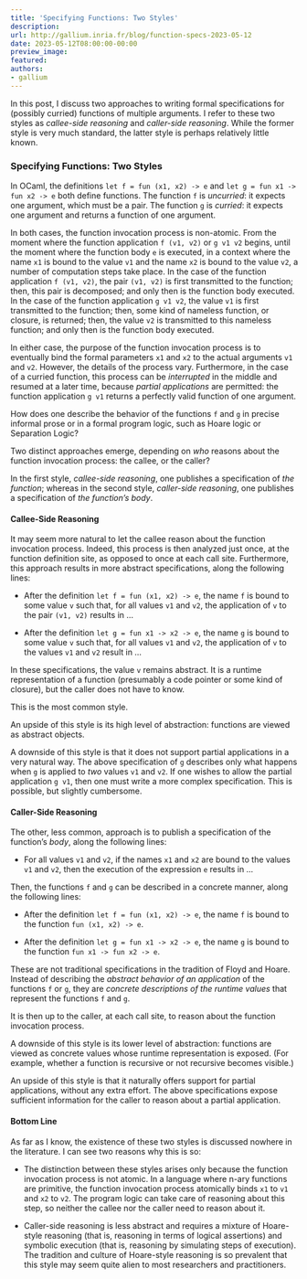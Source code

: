 ```yaml
---
title: 'Specifying Functions: Two Styles'
description:
url: http://gallium.inria.fr/blog/function-specs-2023-05-12
date: 2023-05-12T08:00:00-00:00
preview_image:
featured:
authors:
- gallium
---
```




<p>In this post, I discuss two approaches to writing formal
specifications for (possibly curried) functions of multiple arguments. I
refer to these two styles as <em>callee-side reasoning</em> and
<em>caller-side reasoning</em>. While the former style is very much
standard, the latter style is perhaps relatively little known.</p>





<h3>Specifying Functions: Two
Styles</h3>
<p>In OCaml, the definitions <code>let f = fun (x1, x2) -&gt; e</code>
and <code>let g = fun x1 -&gt; fun x2 -&gt; e</code> both define
functions. The function <code>f</code> is <em>uncurried</em>: it expects
one argument, which must be a pair. The function <code>g</code> is
<em>curried</em>: it expects one argument and returns a function of one
argument.</p>
<p>In both cases, the function invocation process is non-atomic. From
the moment where the function application <code>f (v1, v2)</code> or
<code>g v1 v2</code> begins, until the moment where the function body
<code>e</code> is executed, in a context where the name <code>x1</code>
is bound to the value <code>v1</code> and the name <code>x2</code> is
bound to the value <code>v2</code>, a number of computation steps take
place. In the case of the function application <code>f (v1, v2)</code>,
the pair <code>(v1, v2)</code> is first transmitted to the function;
then, this pair is decomposed; and only then is the function body
executed. In the case of the function application <code>g v1 v2</code>,
the value <code>v1</code> is first transmitted to the function; then,
some kind of nameless function, or closure, is returned; then, the value
<code>v2</code> is transmitted to this nameless function; and only then
is the function body executed.</p>
<p>In either case, the purpose of the function invocation process is to
eventually bind the formal parameters <code>x1</code> and
<code>x2</code> to the actual arguments <code>v1</code> and
<code>v2</code>. However, the details of the process vary. Furthermore,
in the case of a curried function, this process can be
<em>interrupted</em> in the middle and resumed at a later time, because
<em>partial applications</em> are permitted: the function application
<code>g v1</code> returns a perfectly valid function of one
argument.</p>
<p>How does one describe the behavior of the functions <code>f</code>
and <code>g</code> in precise informal prose or in a formal program
logic, such as Hoare logic or Separation Logic?</p>
<p>Two distinct approaches emerge, depending on <em>who</em> reasons
about the function invocation process: the callee, or the caller?</p>
<p>In the first style, <em>callee-side reasoning</em>, one publishes a
specification of <em>the function</em>; whereas in the second style,
<em>caller-side reasoning</em>, one publishes a specification of <em>the
function&rsquo;s body</em>.</p>
<h4>Callee-Side Reasoning</h4>
<p>It may seem more natural to let the callee reason about the function
invocation process. Indeed, this process is then analyzed just once, at
the function definition site, as opposed to once at each call site.
Furthermore, this approach results in more abstract specifications,
along the following lines:</p>
<ul>
<li><p>After the definition <code>let f = fun (x1, x2) -&gt; e</code>,
the name <code>f</code> is bound to some value <code>v</code> such that,
for all values <code>v1</code> and <code>v2</code>, the application of
<code>v</code> to the pair <code>(v1, v2)</code> results in &hellip;</p></li>
<li><p>After the definition
<code>let g = fun x1 -&gt; x2 -&gt; e</code>, the name <code>g</code> is
bound to some value <code>v</code> such that, for all values
<code>v1</code> and <code>v2</code>, the application of <code>v</code>
to the values <code>v1</code> and <code>v2</code> result in &hellip;</p></li>
</ul>
<p>In these specifications, the value <code>v</code> remains abstract.
It is a runtime representation of a function (presumably a code pointer
or some kind of closure), but the caller does not have to know.</p>
<p>This is the most common style.</p>
<p>An upside of this style is its high level of abstraction: functions
are viewed as abstract objects.</p>
<p>A downside of this style is that it does not support partial
applications in a very natural way. The above specification of
<code>g</code> describes only what happens when <code>g</code> is
applied to <em>two</em> values <code>v1</code> and <code>v2</code>. If
one wishes to allow the partial application <code>g v1</code>, then one
must write a more complex specification. This is possible, but slightly
cumbersome.</p>
<h4>Caller-Side Reasoning</h4>
<p>The other, less common, approach is to publish a specification of the
function&rsquo;s <em>body</em>, along the following lines:</p>
<ul>
<li>For all values <code>v1</code> and <code>v2</code>, if the names
<code>x1</code> and <code>x2</code> are bound to the values
<code>v1</code> and <code>v2</code>, then the execution of the
expression <code>e</code> results in &hellip;</li>
</ul>
<p>Then, the functions <code>f</code> and <code>g</code> can be
described in a concrete manner, along the following lines:</p>
<ul>
<li><p>After the definition <code>let f = fun (x1, x2) -&gt; e</code>,
the name <code>f</code> is bound to the function
<code>fun (x1, x2) -&gt; e</code>.</p></li>
<li><p>After the definition
<code>let g = fun x1 -&gt; x2 -&gt; e</code>, the name <code>g</code> is
bound to the function <code>fun x1 -&gt; fun x2 -&gt; e</code>.</p></li>
</ul>
<p>These are not traditional specifications in the tradition of Floyd
and Hoare. Instead of describing the <em>abstract behavior of an
application</em> of the functions <code>f</code> or <code>g</code>, they
are <em>concrete descriptions of the runtime values</em> that represent
the functions <code>f</code> and <code>g</code>.</p>
<p>It is then up to the caller, at each call site, to reason about the
function invocation process.</p>
<p>A downside of this style is its lower level of abstraction: functions
are viewed as concrete values whose runtime representation is exposed.
(For example, whether a function is recursive or not recursive becomes
visible.)</p>
<p>An upside of this style is that it naturally offers support for
partial applications, without any extra effort. The above specifications
expose sufficient information for the caller to reason about a partial
application.</p>
<h4>Bottom Line</h4>
<p>As far as I know, the existence of these two styles is discussed
nowhere in the literature. I can see two reasons why this is so:</p>
<ul>
<li><p>The distinction between these styles arises only because the
function invocation process is not atomic. In a language where n-ary
functions are primitive, the function invocation process atomically
binds <code>x1</code> to <code>v1</code> and <code>x2</code> to
<code>v2</code>. The program logic can take care of reasoning about this
step, so neither the callee nor the caller need to reason about
it.</p></li>
<li><p>Caller-side reasoning is less abstract and requires a mixture of
Hoare-style reasoning (that is, reasoning in terms of logical
assertions) and symbolic execution (that is, reasoning by simulating
steps of execution). The tradition and culture of Hoare-style reasoning
is so prevalent that this style may seem quite alien to most researchers
and practitioners.</p></li>
</ul>


